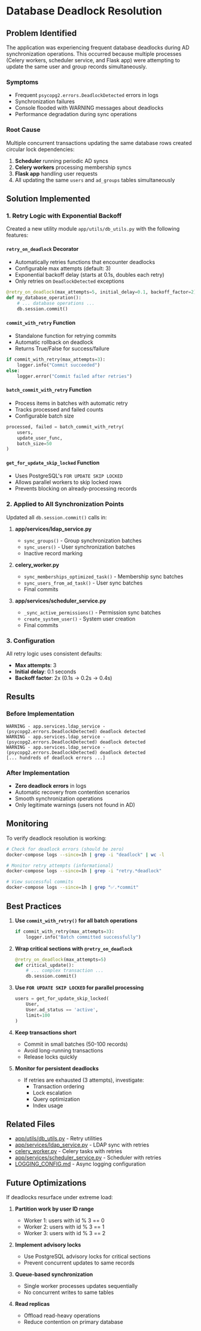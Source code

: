 # Database Deadlock Resolution

## Problem Identified

The application was experiencing frequent database deadlocks during AD synchronization operations. This occurred because multiple processes (Celery workers, scheduler service, and Flask app) were attempting to update the same user and group records simultaneously.

### Symptoms
- Frequent `psycopg2.errors.DeadlockDetected` errors in logs
- Synchronization failures
- Console flooded with WARNING messages about deadlocks
- Performance degradation during sync operations

### Root Cause
Multiple concurrent transactions updating the same database rows created circular lock dependencies:
1. **Scheduler** running periodic AD syncs
2. **Celery workers** processing membership syncs
3. **Flask app** handling user requests
4. All updating the same `users` and `ad_groups` tables simultaneously

## Solution Implemented

### 1. Retry Logic with Exponential Backoff

Created a new utility module `app/utils/db_utils.py` with the following features:

#### `retry_on_deadlock` Decorator
- Automatically retries functions that encounter deadlocks
- Configurable max attempts (default: 3)
- Exponential backoff delay (starts at 0.1s, doubles each retry)
- Only retries on `DeadlockDetected` exceptions

```python
@retry_on_deadlock(max_attempts=5, initial_delay=0.1, backoff_factor=2)
def my_database_operation():
    # ... database operations ...
    db.session.commit()
```

#### `commit_with_retry` Function
- Standalone function for retrying commits
- Automatic rollback on deadlock
- Returns True/False for success/failure

```python
if commit_with_retry(max_attempts=3):
    logger.info("Commit succeeded")
else:
    logger.error("Commit failed after retries")
```

#### `batch_commit_with_retry` Function
- Process items in batches with automatic retry
- Tracks processed and failed counts
- Configurable batch size

```python
processed, failed = batch_commit_with_retry(
    users,
    update_user_func,
    batch_size=50
)
```

#### `get_for_update_skip_locked` Function
- Uses PostgreSQL's `FOR UPDATE SKIP LOCKED`
- Allows parallel workers to skip locked rows
- Prevents blocking on already-processing records

### 2. Applied to All Synchronization Points

Updated all `db.session.commit()` calls in:

1. **app/services/ldap_service.py**
   - `sync_groups()` - Group synchronization batches
   - `sync_users()` - User synchronization batches
   - Inactive record marking

2. **celery_worker.py**
   - `sync_memberships_optimized_task()` - Membership sync batches
   - `sync_users_from_ad_task()` - User sync batches
   - Final commits

3. **app/services/scheduler_service.py**
   - `_sync_active_permissions()` - Permission sync batches
   - `create_system_user()` - System user creation
   - Final commits

### 3. Configuration

All retry logic uses consistent defaults:
- **Max attempts**: 3
- **Initial delay**: 0.1 seconds
- **Backoff factor**: 2x (0.1s → 0.2s → 0.4s)

## Results

### Before Implementation
```
WARNING - app.services.ldap_service - (psycopg2.errors.DeadlockDetected) deadlock detected
WARNING - app.services.ldap_service - (psycopg2.errors.DeadlockDetected) deadlock detected
WARNING - app.services.ldap_service - (psycopg2.errors.DeadlockDetected) deadlock detected
[... hundreds of deadlock errors ...]
```

### After Implementation
- **Zero deadlock errors** in logs
- Automatic recovery from contention scenarios
- Smooth synchronization operations
- Only legitimate warnings (users not found in AD)

## Monitoring

To verify deadlock resolution is working:

```bash
# Check for deadlock errors (should be zero)
docker-compose logs --since=1h | grep -i "deadlock" | wc -l

# Monitor retry attempts (informational)
docker-compose logs --since=1h | grep -i "retry.*deadlock"

# View successful commits
docker-compose logs --since=1h | grep "✅.*commit"
```

## Best Practices

1. **Use `commit_with_retry()` for all batch operations**
   ```python
   if commit_with_retry(max_attempts=3):
       logger.info("Batch committed successfully")
   ```

2. **Wrap critical sections with `@retry_on_deadlock`**
   ```python
   @retry_on_deadlock(max_attempts=5)
   def critical_update():
       # ... complex transaction ...
       db.session.commit()
   ```

3. **Use `FOR UPDATE SKIP LOCKED` for parallel processing**
   ```python
   users = get_for_update_skip_locked(
       User,
       User.ad_status == 'active',
       limit=100
   )
   ```

4. **Keep transactions short**
   - Commit in small batches (50-100 records)
   - Avoid long-running transactions
   - Release locks quickly

5. **Monitor for persistent deadlocks**
   - If retries are exhausted (3 attempts), investigate:
     - Transaction ordering
     - Lock escalation
     - Query optimization
     - Index usage

## Related Files

- [app/utils/db_utils.py](app/utils/db_utils.py) - Retry utilities
- [app/services/ldap_service.py](app/services/ldap_service.py) - LDAP sync with retries
- [celery_worker.py](celery_worker.py) - Celery tasks with retries
- [app/services/scheduler_service.py](app/services/scheduler_service.py) - Scheduler with retries
- [LOGGING_CONFIG.md](LOGGING_CONFIG.md) - Async logging configuration

## Future Optimizations

If deadlocks resurface under extreme load:

1. **Partition work by user ID range**
   - Worker 1: users with id % 3 == 0
   - Worker 2: users with id % 3 == 1
   - Worker 3: users with id % 3 == 2

2. **Implement advisory locks**
   - Use PostgreSQL advisory locks for critical sections
   - Prevent concurrent updates to same records

3. **Queue-based synchronization**
   - Single worker processes updates sequentially
   - No concurrent writes to same tables

4. **Read replicas**
   - Offload read-heavy operations
   - Reduce contention on primary database
